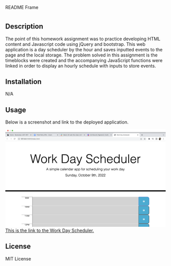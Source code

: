 README Frame

# <Your-Project-Title>

## Description

The point of this homework assignment was to practice developing HTML content and Javascript code using jQuery and bootstrap. This web application is a day scheduler by the hour and saves inputted events to the page and the local storage. The problem solved in this assignment is the timeblocks were created and the accompanying JavaScript functions were linked in order to display an hourly schedule with inputs to store events. 

## Installation

N/A

## Usage

Below is a screenshot and link to the deployed application. 

![alt text](./assets/images/work-scheduler.jpg)
[This is the link to the Work Day Scheduler.](https://jalmand2.github.io/challenge-five/)

## License

MIT License 








